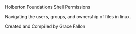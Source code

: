 Holberton Foundations Shell Permissions

Navigating the users, groups, and ownership of files in linux.

Created and Compiled by Grace Fallon